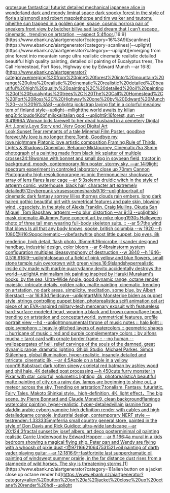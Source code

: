 [grotesque fantastical futurist detailed mechanical japanese alice in wonderland dark and moody liminal space dark spooky forest in the style of floria sigismondi and robert mapplethorpe and tim walker and tsutomu nihei](https://www.ebank.nz/aiartgenerator?category=grotesque%20fantastical%20futurist%20detailed%20mechanical%20japanese%20alice%20in%20wonderland%20dark%20and%20moody%20liminal%20space%20dark%20spooky%20forest%20in%20the%20style%20of%20floria%20sigismondi%20and%20robert%20mapplethorpe%20and%20tim%20walker%20and%20tsutomu%20nihei)[the sun trapped in a golden cage, space, cosmic horror](https://www.ebank.nz/aiartgenerator?category=the%20sun%20trapped%20in%20a%20golden%20cage%2C%20space%2C%20cosmic%20horror)[a pair of sneakers front view by butcher billy](https://www.ebank.nz/aiartgenerator?category=a%20pair%20of%20sneakers%20front%20view%20by%20butcher%20billy)[a sad lucid dream that I can’t escape , cinematic , trending on artstation, —aspect 5:4](https://www.ebank.nz/aiartgenerator?category=a%20sad%20lucid%20dream%20that%20I%20can%E2%80%99t%20escape%20%2C%20cinematic%20%2C%20trending%20on%20artstation%2C%20%E2%80%94aspect%205%3A4)[floor.](https://www.ebank.nz/aiartgenerator?category=floor.)[16:9](https://www.ebank.nz/aiartgenerator?category=16%3A9)[scanlines](https://www.ebank.nz/aiartgenerator?category=scanlines)[--uplight](https://www.ebank.nz/aiartgenerator?category=--uplight)[emerging from pine forest into mountain range ultra realistic cinematic realistic detailed beautiful high quality painting, detailed oil painting of Eucalyptus trees, The Call Homestead, Fort Ross, Highway one by Edward Munch --ar 16:8](https://www.ebank.nz/aiartgenerator?category=emerging%20from%20pine%20forest%20into%20mountain%20range%20ultra%20realistic%20cinematic%20realistic%20detailed%20beautiful%20high%20quality%20painting%2C%20detailed%20oil%20painting%20of%20Eucalyptus%20trees%2C%20The%20Call%20Homestead%2C%20Fort%20Ross%2C%20Highway%20one%20by%20Edward%20Munch%20--ar%2016%3A8)[--uplight](https://www.ebank.nz/aiartgenerator?category=--uplight)[a jockstrap laying flat in a colorful meadow tom of finland style](https://www.ebank.nz/aiartgenerator?category=a%20jockstrap%20laying%20flat%20in%20a%20colorful%20meadow%20tom%20of%20finland%20style)[--uplight](https://www.ebank.nz/aiartgenerator?category=--uplight)[--ml](https://www.ebank.nz/aiartgenerator?category=--ml)[light](https://www.ebank.nz/aiartgenerator?category=light)[the world awaits by kilian eng](https://www.ebank.nz/aiartgenerator?category=the%20world%20awaits%20by%20kilian%20eng)[3:4](https://www.ebank.nz/aiartgenerator?category=3%3A4)[clouds](https://www.ebank.nz/aiartgenerator?category=clouds)[4K](https://www.ebank.nz/aiartgenerator?category=4K)[dof](https://www.ebank.nz/aiartgenerator?category=dof)[,milokai](https://www.ebank.nz/aiartgenerator?category=%2Cmilokai)[italian god --uplight](https://www.ebank.nz/aiartgenerator?category=italian%20god%20--uplight)[9:16](https://www.ebank.nz/aiartgenerator?category=9%3A16)[forest, sun --ar 3:4](https://www.ebank.nz/aiartgenerator?category=forest%2C%20sun%20--ar%203%3A4)[1996](https://www.ebank.nz/aiartgenerator?category=1996)[A Woman bids farewell to her dead husband in a cemetery,Digital Art ,Lonely,Love Story end ,Very Good Digital Art Look,Sunset,Tear,remnants of a tale,Minemal,Film Poster, goodbye forever,My love is no longer there,Tomb, Goodbye my love,nightmare,Platonic love,artistic composition,Framing,Rule of Thirds, Lights & Shadows Cinemitac, Behance,MidJourney, Cinematic](https://www.ebank.nz/aiartgenerator?category=A%20Woman%20bids%20farewell%20to%20her%20dead%20husband%20in%20a%20cemetery%2CDigital%20Art%20%2CLonely%2CLove%20Story%20end%20%2CVery%20Good%20Digital%20Art%20Look%2CSunset%2CTear%2Cremnants%20of%20a%20tale%2CMinemal%2CFilm%20Poster%2C%20goodbye%20forever%2CMy%20love%20is%20no%20longer%20there%2CTomb%2C%20Goodbye%20my%20love%2Cnightmare%2CPlatonic%20love%2Cartistic%20composition%2CFraming%2CRule%20of%20Thirds%2C%20Lights%20%26%20Shadows%20Cinemitac%2C%20Behance%2CMidJourney%2C%20Cinematic)[75](https://www.ebank.nz/aiartgenerator?category=75)[a 35mm photograph of a painting made from black ink splatter of multiple crosses](https://www.ebank.nz/aiartgenerator?category=a%2035mm%20photograph%20of%20a%20painting%20made%20from%20black%20ink%20splatter%20of%20multiple%20crosses)[24:18](https://www.ebank.nz/aiartgenerator?category=24%3A18)[woman with bonnet and small dog in soybean field, tractor in background, moody, contemporary film poster, stormy sky, —ar 14:9](https://www.ebank.nz/aiartgenerator?category=woman%20with%20bonnet%20and%20small%20dog%20in%20soybean%20field%2C%20tractor%20in%20background%2C%20moody%2C%20contemporary%20film%20poster%2C%20stormy%20sky%2C%20%E2%80%94ar%2014%3A9)[light spectrum experiment in controled laboratory close up 70mm Cannon Photography high resolution](https://www.ebank.nz/aiartgenerator?category=light%20spectrum%20experiment%20in%20controled%20laboratory%20close%20up%2070mm%20Cannon%20Photography%20high%20resolution)[orange psionic thermonuclear shockwave, array of lens flares laser cage --ar 5:3](https://www.ebank.nz/aiartgenerator?category=orange%20psionic%20thermonuclear%20shockwave%2C%20array%20of%20lens%20flares%20laser%20cage%20--ar%205%3A3)[solemn druidic witch in the style of artgerm comic, waterhouse, black hair, character art extremely detailed](https://www.ebank.nz/aiartgenerator?category=solemn%20druidic%20witch%20in%20the%20style%20of%20artgerm%20comic%2C%20waterhouse%2C%20black%20hair%2C%20character%20art%20extremely%20detailed)[9:12](https://www.ebank.nz/aiartgenerator?category=9%3A12)[cyberpunk viruses](https://www.ebank.nz/aiartgenerator?category=cyberpunk%20viruses)[scene](https://www.ebank.nz/aiartgenerator?category=scene)[shards](https://www.ebank.nz/aiartgenerator?category=shards)[9:16](https://www.ebank.nz/aiartgenerator?category=9%3A16)[--uplight](https://www.ebank.nz/aiartgenerator?category=--uplight)[portrait of cinematic dark fantasy sorrow lillies thornes clouds rain embers, long dark haired gothic beautiful girl with symetrical features and pale skin, blowing wind , cgsociety, in the style of Alexis Franklin, Craig Mullins, Okuda San Miguel, Tom Bagshaw, artgerm —no blur, distortion —ar 9:13 --uplight](https://www.ebank.nz/aiartgenerator?category=portrait%20of%20cinematic%20dark%20fantasy%20sorrow%20lillies%20thornes%20clouds%20rain%20embers%2C%20long%20dark%20haired%20gothic%20beautiful%20girl%20with%20symetrical%20features%20and%20pale%20skin%2C%20blowing%20wind%20%2C%20cgsociety%2C%20in%20the%20style%20of%20Alexis%20Franklin%2C%20Craig%20Mullins%2C%20Okuda%20San%20Miguel%2C%20Tom%20Bagshaw%2C%20artgerm%20%E2%80%94no%20blur%2C%20distortion%20%E2%80%94ar%209%3A13%20--uplight)[ski mask cinematic 4k](https://www.ebank.nz/aiartgenerator?category=ski%20mask%20cinematic%204k)[Jimmy Page concept art by mike ploog](https://www.ebank.nz/aiartgenerator?category=Jimmy%20Page%20concept%20art%20by%20mike%20ploog)[1930s Halloween photo of three tall men wearing full-body skeleton suits. :: --ar 5:7](https://www.ebank.nz/aiartgenerator?category=1930s%20Halloween%20photo%20of%20three%20tall%20men%20wearing%20full-body%20skeleton%20suits.%20%3A%3A%20--ar%205%3A7)[the wind that blows Is all that any body knows, sooke, british columbia --w 1920 --h 1080](https://www.ebank.nz/aiartgenerator?category=the%20wind%20that%20blows%20Is%20all%20that%20any%20body%20knows%2C%20sooke%2C%20british%20columbia%20--w%201920%20--h%201080)[😈⛓️](https://www.ebank.nz/aiartgenerator?category=%F0%9F%98%88%E2%9B%93%EF%B8%8F)[16:9](https://www.ebank.nz/aiartgenerator?category=16%3A9)[pop](https://www.ebank.nz/aiartgenerator?category=pop)[cinematic](https://www.ebank.nz/aiartgenerator?category=cinematic)[--vibefast](https://www.ebank.nz/aiartgenerator?category=--vibefast)[white ghost little puppet, big eyes, 8k rendering, high detail, flash photo, 35mm](https://www.ebank.nz/aiartgenerator?category=white%20ghost%20little%20puppet%2C%20big%20eyes%2C%208k%20rendering%2C%20high%20detail%2C%20flash%20photo%2C%2035mm)[9:16](https://www.ebank.nz/aiartgenerator?category=9%3A16)[microbe jil sander designed handbag, industrial design, color bloom --ar 6:4](https://www.ebank.nz/aiartgenerator?category=microbe%20jil%20sander%20designed%20handbag%2C%20industrial%20design%2C%20color%20bloom%20--ar%206%3A4)[brainstorm system configuration multiples ideas](https://www.ebank.nz/aiartgenerator?category=brainstorm%20system%20configuration%20multiples%20ideas)[symphony of destruction --w 3840 --h 1646](https://www.ebank.nz/aiartgenerator?category=symphony%20of%20destruction%20--w%203840%20--h%201646)[-0.5](https://www.ebank.nz/aiartgenerator?category=-0.5)[16:9](https://www.ebank.nz/aiartgenerator?category=16%3A9)[16:9](https://www.ebank.nz/aiartgenerator?category=16%3A9)[--uplight](https://www.ebank.nz/aiartgenerator?category=--uplight)[closeup of a field of pink yellow and blue flowers, small stone temple ruin overgrown with green vines,](https://www.ebank.nz/aiartgenerator?category=closeup%20of%20a%20field%20of%20pink%20yellow%20and%20blue%20flowers%2C%20small%20stone%20temple%20ruin%20overgrown%20with%20green%20vines%2C)[16:9](https://www.ebank.nz/aiartgenerator?category=16%3A9)[islands](https://www.ebank.nz/aiartgenerator?category=islands)[hyperrealistic inside city made with marble quarry](https://www.ebank.nz/aiartgenerator?category=hyperrealistic%20inside%20city%20made%20with%20marble%20quarry)[danny devito accidentally destroys the world](https://www.ebank.nz/aiartgenerator?category=danny%20devito%20accidentally%20destroys%20the%20world)[--uplight](https://www.ebank.nz/aiartgenerator?category=--uplight)[A minimalism ink painting inspired by Haruki Murakami's books, by the sea, Ultra-Wide Angle, good dynamic range, octane render, majestic, intricate details, golden ratio, matte painting, cinematic, trending on artstation, no dark areas, simplicity, meditation, some blue, by Albert Bierstadt --ar 16:8](https://www.ebank.nz/aiartgenerator?category=A%20minimalism%20ink%20painting%20inspired%20by%20Haruki%20Murakami%27s%20books%2C%20by%20the%20sea%2C%20Ultra-Wide%20Angle%2C%20good%20dynamic%20range%2C%20octane%20render%2C%20majestic%2C%20intricate%20details%2C%20golden%20ratio%2C%20matte%20painting%2C%20cinematic%2C%20trending%20on%20artstation%2C%20no%20dark%20areas%2C%20simplicity%2C%20meditation%2C%20some%20blue%2C%20by%20Albert%20Bierstadt%20--ar%2016%3A8)[3d,](https://www.ebank.nz/aiartgenerator?category=3d%2C)[field](https://www.ebank.nz/aiartgenerator?category=field)[cave](https://www.ebank.nz/aiartgenerator?category=cave)[--uplight](https://www.ebank.nz/aiartgenerator?category=--uplight)[art](https://www.ebank.nz/aiartgenerator?category=art)[Milk Monster](https://www.ebank.nz/aiartgenerator?category=Milk%20Monster)[joe biden as puppet style, strings controlling puppet biden, photorealistic](https://www.ebank.nz/aiartgenerator?category=joe%20biden%20as%20puppet%20style%2C%20strings%20controlling%20puppet%20biden%2C%20photorealistic)[a scifi animation cel art piece of an EVA-inspired military-tech mercenary exosuit with featureless hard-surface modeled head, wearing a black and brown camouflage hood. trending on artstation and conceptartworld. symmetrical features, profile portrait view --hd --uplight](https://www.ebank.nz/aiartgenerator?category=a%20scifi%20animation%20cel%20art%20piece%20of%20an%20EVA-inspired%20military-tech%20mercenary%20exosuit%20with%20featureless%20hard-surface%20modeled%20head%2C%20wearing%20a%20black%20and%20brown%20camouflage%20hood.%20trending%20on%20artstation%20and%20conceptartworld.%20symmetrical%20features%2C%20profile%20portrait%20view%20--hd%20--uplight)[monumental throne of music notes :: halo light :: epic symphony :: heavily glitched layers of watercolors :: geometric shapes :: hurricane of music :: red and purple complementary colors :: by alfons mucha :: tarot card with ornate border frame :: --no human --wallpaper](https://www.ebank.nz/aiartgenerator?category=monumental%20throne%20of%20music%20notes%20%3A%3A%20halo%20light%20%3A%3A%20epic%20symphony%20%3A%3A%20heavily%20glitched%20layers%20of%20watercolors%20%3A%3A%20geometric%20shapes%20%3A%3A%20hurricane%20of%20music%20%3A%3A%20red%20and%20purple%20complementary%20colors%20%3A%3A%20by%20alfons%20mucha%20%3A%3A%20tarot%20card%20with%20ornate%20border%20frame%20%3A%3A%20--no%20human%20--wallpaper)[gates of hell, relief carvings of the souls of the damned, great dynamic range, dramatic lighting, Ghibli Studio, Michael Parkes, Simon Stålenhag, global illumination, hyper-realistic, insanely detailed and intricate, cinematic 8k, --ar 4:5](https://www.ebank.nz/aiartgenerator?category=gates%20of%20hell%2C%20relief%20carvings%20of%20the%20souls%20of%20the%20damned%2C%20great%20dynamic%20range%2C%20dramatic%20lighting%2C%20Ghibli%20Studio%2C%20Michael%20Parkes%2C%20Simon%20St%C3%A5lenhag%2C%20global%20illumination%2C%20hyper-realistic%2C%20insanely%20detailed%20and%20intricate%2C%20cinematic%208k%2C%20--ar%204%3A5)[Apple on a table in a yellow room](https://www.ebank.nz/aiartgenerator?category=Apple%20on%20a%20table%20in%20a%20yellow%20room)[16:8](https://www.ebank.nz/aiartgenerator?category=16%3A8)[abstract dark rotten sinewy skeletal red batman by ashley wood and phil hale, 4K detailed post processing —h 450](https://www.ebank.nz/aiartgenerator?category=abstract%20dark%20rotten%20sinewy%20skeletal%20red%20batman%20by%20ashley%20wood%20and%20phil%20hale%2C%204K%20detailed%20post%20processing%20%E2%80%94h%20450)[cute furry monster in Pixar with star, colorful, volumetric lighting, 4k, photorealistic](https://www.ebank.nz/aiartgenerator?category=cute%20furry%20monster%20in%20Pixar%20with%20star%2C%20colorful%2C%20volumetric%20lighting%2C%204k%2C%20photorealistic)[A beautiful matte painting of city on a rainy day, lamps are beginning to shine out, a meteor across the sky, Trending on artstation:7,tonalism, Fantasy, futuristic, Fairy Tales, Makoto Shinkai style，high-definition, 4K, light effect，The big scene. by Pierre Bonnard and Claude Monet:9, clean background](https://www.ebank.nz/aiartgenerator?category=A%20beautiful%20matte%20painting%20of%20city%20on%20a%20rainy%20day%2C%20lamps%20are%20beginning%20to%20shine%20out%2C%20a%20meteor%20across%20the%20sky%2C%20Trending%20on%20artstation%3A7%2Ctonalism%2C%20Fantasy%2C%20futuristic%2C%20Fairy%20Tales%2C%20Makoto%20Shinkai%20style%EF%BC%8Chigh-definition%2C%204K%2C%20light%20effect%EF%BC%8CThe%20big%20scene.%20by%20Pierre%20Bonnard%20and%20Claude%20Monet%3A9%2C%20clean%20background)[flamingo watercolor painting, hyper-realistic, hyper-detailed](https://www.ebank.nz/aiartgenerator?category=flamingo%20watercolor%20painting%2C%20hyper-realistic%2C%20hyper-detailed)[villain jasmine from aladdin arabic cyborg vampire high definition render with cables and high detailed](https://www.ebank.nz/aiartgenerator?category=villain%20jasmine%20from%20aladdin%20arabic%20cyborg%20vampire%20high%20definition%20render%20with%20cables%20and%20high%20detailed)[game console, industrial design, contemporary NERF style -- test](https://www.ebank.nz/aiartgenerator?category=game%20console%2C%20industrial%20design%2C%20contemporary%20NERF%20style%20--%20test)[render::1.3333](https://www.ebank.nz/aiartgenerator?category=render%3A%3A1.3333)[35mm](https://www.ebank.nz/aiartgenerator?category=35mm)[ferri](https://www.ebank.nz/aiartgenerator?category=ferri)[a small country general store, painted in the style of Don Davis and Rick Guidice; ultra-wide landscape --ar 20:12](https://www.ebank.nz/aiartgenerator?category=a%20small%20country%20general%20store%2C%20painted%20in%20the%20style%20of%20Don%20Davis%20and%20Rick%20Guidice%3B%20ultra-wide%20landscape%20--ar%2020%3A12)[4:3](https://www.ebank.nz/aiartgenerator?category=4%3A3)[fractal sunset by josef albers, art deco poster](https://www.ebank.nz/aiartgenerator?category=fractal%20sunset%20by%20josef%20albers%2C%20art%20deco%20poster)[minimal oil painting realistic Carrie Underwood by Edward Hopper --ar 9:16](https://www.ebank.nz/aiartgenerator?category=minimal%20oil%20painting%20realistic%20Carrie%20Underwood%20by%20Edward%20Hopper%20--ar%209%3A16)[6:4](https://www.ebank.nz/aiartgenerator?category=6%3A4)[a mural in a kids bedroom showing a magical flying ship. Peter pan and Wendy are flying with a whoosh of pixie dust <@971166210647531521>](https://www.ebank.nz/aiartgenerator?category=a%20mural%20in%20a%20kids%20bedroom%20showing%20a%20magical%20flying%20ship.%20Peter%20pan%20and%20Wendy%20are%20flying%20with%20a%20whoosh%20of%20pixie%20dust%20%3C%40971166210647531521%3E)[oil painting of darth vader playing guitar --ar 12:18](https://www.ebank.nz/aiartgenerator?category=oil%20painting%20of%20darth%20vader%20playing%20guitar%20--ar%2012%3A18)[16:9](https://www.ebank.nz/aiartgenerator?category=16%3A9)[--fast](https://www.ebank.nz/aiartgenerator?category=--fast)[fortnite last supper](https://www.ebank.nz/aiartgenerator?category=fortnite%20last%20supper)[dramatic oil painting of windswept summer prairie, in the far distance dust rises from a stampede of wild horses. The sky is threatening storms.](https://www.ebank.nz/aiartgenerator?category=dramatic%20oil%20painting%20of%20windswept%20summer%20prairie%2C%20in%20the%20far%20distance%20dust%20rises%20from%20a%20stampede%20of%20wild%20horses.%20The%20sky%20is%20threatening%20storms.)[1](https://www.ebank.nz/aiartgenerator?category=1)[alien button on a jacket close up octane render hd](https://www.ebank.nz/aiartgenerator?category=alien%20button%20on%20a%20jacket%20close%20up%20octane%20render%20hd)[](https://www.ebank.nz/aiartgenerator?category=)[--uplight](https://www.ebank.nz/aiartgenerator?category=--uplight)